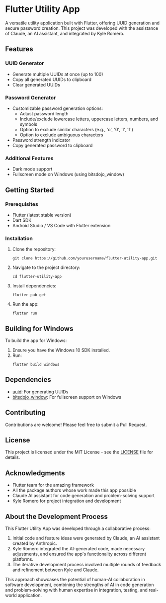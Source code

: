 # Flutter Utility App

A versatile utility application built with Flutter, offering UUID generation and secure password creation. This project was developed with the assistance of Claude, an AI assistant, and integrated by Kyle Romero.

## Features

### UUID Generator
- Generate multiple UUIDs at once (up to 100)
- Copy all generated UUIDs to clipboard
- Clear generated UUIDs

### Password Generator
- Customizable password generation options:
  - Adjust password length
  - Include/exclude lowercase letters, uppercase letters, numbers, and symbols
  - Option to exclude similar characters (e.g., 'o', '0', 'l', '1')
  - Option to exclude ambiguous characters
- Password strength indicator
- Copy generated password to clipboard

### Additional Features
- Dark mode support
- Fullscreen mode on Windows (using bitsdojo_window)

## Getting Started

### Prerequisites
- Flutter (latest stable version)
- Dart SDK
- Android Studio / VS Code with Flutter extension

### Installation

1. Clone the repository:
   ```
   git clone https://github.com/yourusername/flutter-utility-app.git
   ```

2. Navigate to the project directory:
   ```
   cd flutter-utility-app
   ```

3. Install dependencies:
   ```
   flutter pub get
   ```

4. Run the app:
   ```
   flutter run
   ```

## Building for Windows

To build the app for Windows:

1. Ensure you have the Windows 10 SDK installed.
2. Run:
   ```
   flutter build windows
   ```

## Dependencies

- [uuid](https://pub.dev/packages/uuid): For generating UUIDs
- [bitsdojo_window](https://pub.dev/packages/bitsdojo_window): For fullscreen support on Windows

## Contributing

Contributions are welcome! Please feel free to submit a Pull Request.

## License

This project is licensed under the MIT License - see the [LICENSE](LICENSE) file for details.

## Acknowledgments

- Flutter team for the amazing framework
- All the package authors whose work made this app possible
- Claude AI assistant for code generation and problem-solving support
- Kyle Romero for project integration and development

## About the Development Process

This Flutter Utility App was developed through a collaborative process:

1. Initial code and feature ideas were generated by Claude, an AI assistant created by Anthropic.
2. Kyle Romero integrated the AI-generated code, made necessary adjustments, and ensured the app's functionality across different platforms.
3. The iterative development process involved multiple rounds of feedback and refinement between Kyle and Claude.

This approach showcases the potential of human-AI collaboration in software development, combining the strengths of AI in code generation and problem-solving with human expertise in integration, testing, and real-world application.